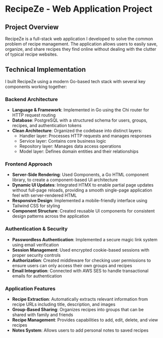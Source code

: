 # RecipeZe - Web Application Project

## Project Overview

RecipeZe is a full-stack web application I developed to solve the common problem of recipe management. The application allows users to easily save, organize, and share recipes they find online without dealing with the clutter of typical recipe websites.

## Technical Implementation

I built RecipeZe using a modern Go-based tech stack with several key components working together:

### Backend Architecture

- **Language & Framework**: Implemented in Go using the Chi router for HTTP request routing
- **Database**: PostgreSQL with a structured schema for users, groups, recipes, and authentication tokens
- **Clean Architecture**: Organized the codebase into distinct layers:
  - Handler layer: Processes HTTP requests and manages responses
  - Service layer: Contains core business logic
  - Repository layer: Manages data access operations
  - Model layer: Defines domain entities and their relationships

### Frontend Approach

- **Server-Side Rendering**: Used Gomponents, a Go HTML component library, to create a component-based UI architecture
- **Dynamic UI Updates**: Integrated HTMX to enable partial page updates without full-page reloads, providing a smooth single-page application feel with server-rendered HTML
- **Responsive Design**: Implemented a mobile-friendly interface using Tailwind CSS for styling
- **Component Structure**: Created reusable UI components for consistent design patterns across the application

### Authentication & Security

- **Passwordless Authentication**: Implemented a secure magic link system using email verification
- **Session Management**: Used encrypted cookie-based sessions with proper security controls
- **Authorization**: Created middleware for checking user permissions to ensure users can only access their own groups and recipes
- **Email Integration**: Connected with AWS SES to handle transactional emails for authentication

### Application Features

- **Recipe Extraction**: Automatically extracts relevant information from recipe URLs including title, description, and images
- **Group-Based Sharing**: Organizes recipes into groups that can be shared with family and friends
- **Recipe Management**: Provides capabilities to add, edit, delete, and view recipes
- **Notes System**: Allows users to add personal notes to saved recipes
